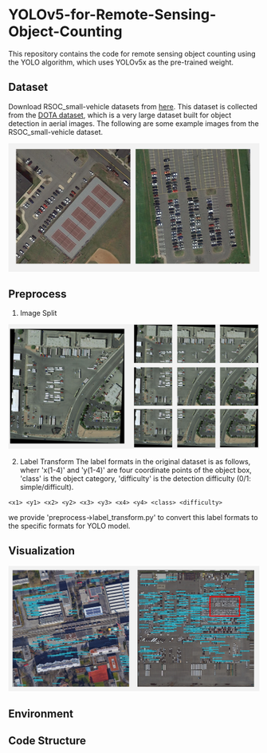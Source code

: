 # YOLOv5-for-Remote-Sensing-Object-Counting
This repository contains the code for remote sensing object counting using the YOLO algorithm, which uses YOLOv5x as the pre-trained weight.


## Dataset 
Download RSOC_small-vehicle datasets from [here](https://github.com/gaoguangshuai/Counting-from-Sky-A-Large-scale-Dataset-for-Remote-Sensing-Object-Counting-and-A-Benchmark-Method). This dataset is collected from the [DOTA dataset](https://captain-whu.github.io/DOTA/dataset.html), which is a very large dataset built for object detection in aerial images. The following are some example images from the RSOC_small-vehicle dataset. 

![](https://github.com/huangyongbobo/YOLOv5-for-Remote-Sensing-Object-Counting/blob/main/show_image/example.png)


## Preprocess
1) Image Split


![](https://github.com/huangyongbobo/YOLOv5-for-Remote-Sensing-Object-Counting/blob/main/show_image/image_split.png)

2) Label Transform
The label formats in the original dataset is as follows, wherr 'x(1-4)' and 'y(1-4)' are four coordinate points of the object box, 'class' is the object category, 'difficulty' is the detection difficulty (0/1: simple/difficult).
  ```
  <x1> <y1> <x2> <y2> <x3> <y3> <x4> <y4> <class> <difficulty>
  ```
we provide 'preprocess->label_transform.py' to convert this label formats to the specific formats for YOLO model.


## Visualization


![](https://github.com/huangyongbobo/YOLOv5-for-Remote-Sensing-Object-Counting/blob/main/show_image/result.png)

## Environment

## Code Structure
